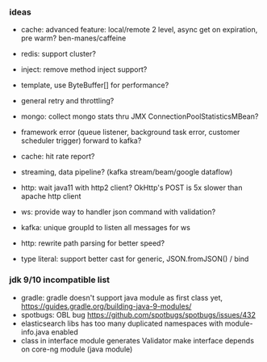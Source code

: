 ### ideas
* cache: advanced feature: local/remote 2 level, async get on expiration, pre warm? ben-manes/caffeine
* redis: support cluster?
* inject: remove method inject support? 
* template, use ByteBuffer[] for performance?
* general retry and throttling?
* mongo: collect mongo stats thru JMX ConnectionPoolStatisticsMBean?
* framework error (queue listener, background task error, customer scheduler trigger) forward to kafka?
* cache: hit rate report?
* streaming, data pipeline? (kafka stream/beam/google dataflow) 

* http: wait java11 with http2 client? OkHttp's POST is 5x slower than apache http client 
* ws: provide way to handler json command with validation?
* kafka: unique groupId to listen all messages for ws
* http: rewrite path parsing for better speed?
* type literal: support better cast for generic, JSON.fromJSON() / bind

### jdk 9/10 incompatible list
* gradle: gradle doesn't support java module as first class yet, https://guides.gradle.org/building-java-9-modules/
* spotbugs: OBL bug https://github.com/spotbugs/spotbugs/issues/432  
* elasticsearch libs has too many duplicated namespaces with module-info.java enabled
* class in interface module generates Validator make interface depends on core-ng module (java module)
